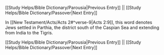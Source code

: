 [[Study Helps/Bible Dictionary/Parousia|Previous Entry]]  ||  [[Study Helps/Bible Dictionary/Passover|Next Entry]]

 In [[New Testament/Acts/Acts 2#^verse-9|Acts 2:9]], this word denotes Jews settled in Parthia, the district south of the Caspian Sea and extending from India to the Tigris.

[[Study Helps/Bible Dictionary/Parousia|Previous Entry]]  ||  [[Study Helps/Bible Dictionary/Passover|Next Entry]]